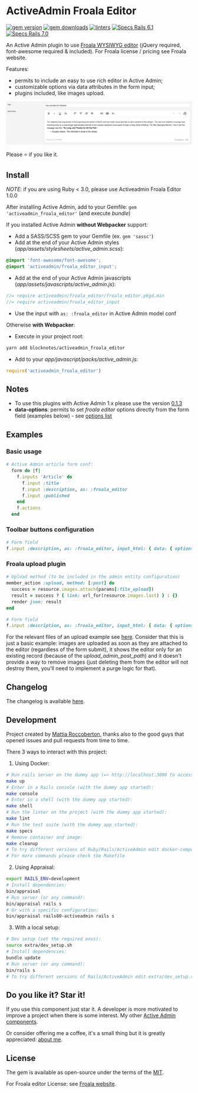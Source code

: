 # ActiveAdmin Froala Editor
[![gem version](https://badge.fury.io/rb/activeadmin_froala_editor.svg)](https://badge.fury.io/rb/activeadmin_froala_editor)
[![gem downloads](https://badgen.net/rubygems/dt/activeadmin_froala_editor)](https://rubygems.org/gems/activeadmin_froala_editor)
[![linters](https://github.com/blocknotes/activeadmin_froala_editor/actions/workflows/linters.yml/badge.svg)](https://github.com/blocknotes/activeadmin_froala_editor/actions/workflows/linters.yml)
[![Specs Rails 6.1](https://github.com/blocknotes/activeadmin_froala_editor/actions/workflows/specs_rails61.yml/badge.svg)](https://github.com/blocknotes/activeadmin_froala_editor/actions/workflows/specs_rails61.yml)
[![Specs Rails 7.0](https://github.com/blocknotes/activeadmin_froala_editor/actions/workflows/specs_rails70.yml/badge.svg)](https://github.com/blocknotes/activeadmin_froala_editor/actions/workflows/specs_rails70.yml)

An Active Admin plugin to use [Froala WYSIWYG editor](https://github.com/froala/wysiwyg-editor) (jQuery required, font-awesome required & included). For Froala license / pricing see Froala website.

Features:
- permits to include an easy to use rich editor in Active Admin;
- customizable options via data attributes in the form input;
- plugins included, like images upload.

![screenshot](extra/screenshot.png)

Please :star: if you like it.

## Install

*NOTE*: if you are using Ruby < 3.0, please use Activeadmin Froala Editor 1.0.0

After installing Active Admin, add to your Gemfile: `gem 'activeadmin_froala_editor'` (and execute *bundle*)

If you installed Active Admin **without Webpacker** support:

- Add a SASS/SCSS gem to your Gemfile (ex. `gem 'sassc'`)
- Add at the end of your Active Admin styles (_app/assets/stylesheets/active_admin.scss_):
```css
@import 'font-awesome/font-awesome';
@import 'activeadmin/froala_editor_input';
```
- Add at the end of your Active Admin javascripts (_app/assets/javascripts/active_admin.js_):
```js
//= require activeadmin/froala_editor/froala_editor.pkgd.min
//= require activeadmin/froala_editor_input
```
- Use the input with `as: :froala_editor` in Active Admin model conf

Otherwise **with Webpacker**:

- Execute in your project root:

```sh
yarn add blocknotes/activeadmin_froala_editor
```

- Add to your *app/javascript/packs/active_admin.js*:

```js
require('activeadmin_froala_editor')
```

## Notes

- To use this plugins with Active Admin 1.x please use the version [0.1.3](https://github.com/blocknotes/activeadmin_froala_editor/releases/tag/v0.1.3)
- **data-options**: permits to set *froala editor* options directly from the form field (examples below) - see [options list](https://www.froala.com/wysiwyg-editor/docs/options)

## Examples

### Basic usage

```ruby
# Active Admin article form conf:
  form do |f|
    f.inputs 'Article' do
      f.input :title
      f.input :description, as: :froala_editor
      f.input :published
    end
    f.actions
  end
```

### Toolbar buttons configuration

```ruby
# Form field
f.input :description, as: :froala_editor, input_html: { data: { options: { toolbarButtons: ['undo', 'redo', '|', 'bold', 'italic'] } } }
```

### Froala upload plugin

```ruby
# Upload method (to be included in the admin entity configuration)
member_action :upload, method: [:post] do
  success = resource.images.attach(params[:file_upload])
  result = success ? { link: url_for(resource.images.last) } : {}
  render json: result
end
```

```ruby
# Form field
f.input :description, as: :froala_editor, input_html: { data: { options: { imageUploadParam: 'file_upload', imageUploadURL: upload_admin_post_path(resource.id), toolbarButtons: %w[bold italic underline | insertImage insertVideo insertFile] } } }
```

For the relevant files of an upload example see [here](examples/upload_plugin_using_activestorage/).
Consider that this is just a basic example: images are uploaded as soon as they are attached to the
 editor (regardless of the form submit), it shows the editor only for an existing record (because of
the *upload_admin_post_path*) and it doesn't provide a way to remove images (just deleting them from
the editor will not destroy them, you'll need to implement a purge logic for that).

## Changelog

The changelog is available [here](CHANGELOG.md).

## Development

Project created by [Mattia Roccoberton](http://blocknot.es), thanks also to the good guys that opened issues and pull requests from time to time.

There 3 ways to interact with this project:

1) Using Docker:

```sh
# Run rails server on the dummy app (=> http://localhost:3000 to access to ActiveAdmin):
make up
# Enter in a Rails console (with the dummy app started):
make console
# Enter in a shell (with the dummy app started):
make shell
# Run the linter on the project (with the dummy app started):
make lint
# Run the test suite (with the dummy app started):
make specs
# Remove container and image:
make cleanup
# To try different versions of Ruby/Rails/ActiveAdmin edit docker-compose.yml
# For more commands please check the Makefile
```

2) Using Appraisal:

```sh
export RAILS_ENV=development
# Install dependencies:
bin/appraisal
# Run server (or any command):
bin/appraisal rails s
# Or with a specific configuration:
bin/appraisal rails80-activeadmin rails s
```

3) With a local setup:

```sh
# Dev setup (set the required envs):
source extra/dev_setup.sh
# Install dependencies:
bundle update
# Run server (or any command):
bin/rails s
# To try different versions of Rails/ActiveAdmin edit extra/dev_setup.sh
```

## Do you like it? Star it!

If you use this component just star it. A developer is more motivated to improve a project when there is some interest. My other [Active Admin components](https://github.com/blocknotes?utf8=✓&tab=repositories&q=activeadmin&type=source).

Or consider offering me a coffee, it's a small thing but it is greatly appreciated: [about me](https://www.blocknot.es/about-me).

## License

The gem is available as open-source under the terms of the [MIT](LICENSE.txt).

For Froala editor License: see [Froala website](https://froala.com/wysiwyg-editor/).
